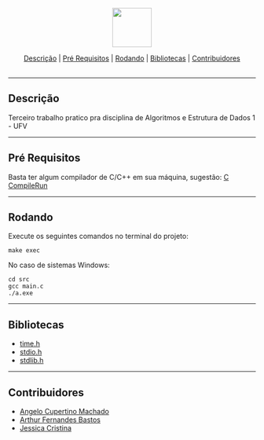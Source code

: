 <p align="center">
  <img src="https://upload.wikimedia.org/wikipedia/commons/thumb/1/18/C_Programming_Language.svg/640px-C_Programming_Language.svg.png" width="80px"/>
  <br>
</p>
<div align=center>
    <a href="#desc">Descrição</a> | <a href="#prerequisites">Pré Requisitos</a> | <a href="#running">Rodando</a> | <a href="#librariesFrameworks">Bibliotecas</a> | <a href="#contribuidores">Contribuidores</a> 
</div>
<br>
<hr>
<h2 id="desc">
    Descrição
</h2>

Terceiro trabalho pratico pra disciplina de Algoritmos e Estrutura de Dados 1 - UFV
- - - -

<h2 id="prerequisites">
    Pré Requisitos
</h2>

Basta ter algum compilador de C/C++ em sua máquina, sugestão: [C CompileRun](https://github.com/danielpinto8zz6/c-cpp-compile-run)

- - - -

<h2 id="running">
    Rodando
</h2>

Execute os seguintes comandos no terminal do projeto:

```
make exec
```
No caso de sistemas Windows:

```
cd src 
gcc main.c
./a.exe
```
- - - -

<h2 id="librariesFrameworks">
    Bibliotecas
</h2>

- [time.h](https://pt.wikipedia.org/wiki/Time.h)
- [stdio.h](https://pt.wikipedia.org/wiki/Stdio.h)
- [stdlib.h](https://pt.wikipedia.org/wiki/Stdlib.h)

- - - -

<h2 id="contribuidores">
    Contribuidores
</h2>

- [Angelo Cupertino Machado](https://github.com/acmachado14)
- [Arthur Fernandes Bastos](https://github.com/ArthurFBastos)
- [Jessica Cristina](https://github.com/JessCris)
